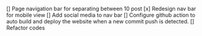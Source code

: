 [] Page navigation bar for separating between 10 post
[x] Redesign nav bar for mobile view
[] Add social media to nav bar
[] Configure github action to auto build and deploy the website when a new commit push is detected. 
[] Refactor codes

